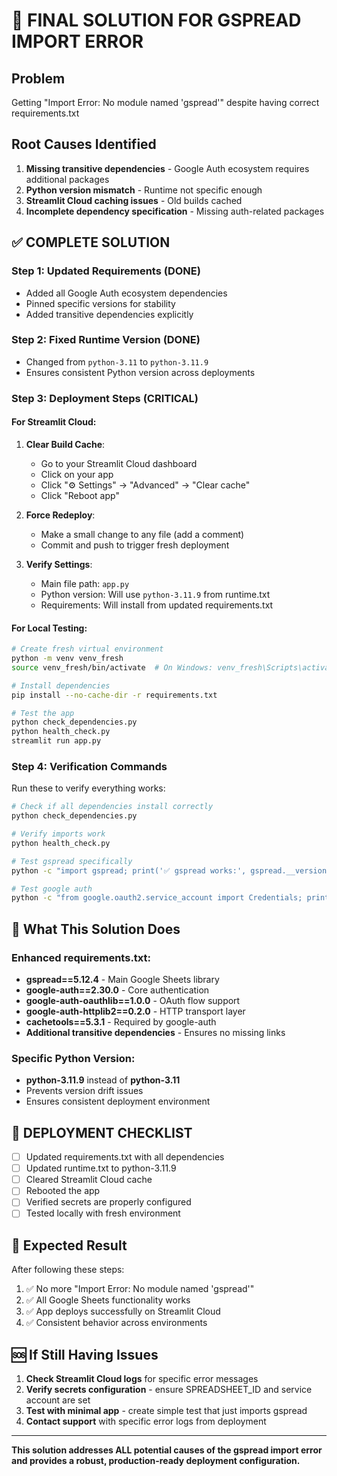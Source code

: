 # 🚀 FINAL SOLUTION FOR GSPREAD IMPORT ERROR

## Problem
Getting "Import Error: No module named 'gspread'" despite having correct requirements.txt

## Root Causes Identified
1. **Missing transitive dependencies** - Google Auth ecosystem requires additional packages
2. **Python version mismatch** - Runtime not specific enough
3. **Streamlit Cloud caching issues** - Old builds cached
4. **Incomplete dependency specification** - Missing auth-related packages

## ✅ COMPLETE SOLUTION

### Step 1: Updated Requirements (DONE)
- Added all Google Auth ecosystem dependencies
- Pinned specific versions for stability
- Added transitive dependencies explicitly

### Step 2: Fixed Runtime Version (DONE)
- Changed from `python-3.11` to `python-3.11.9`
- Ensures consistent Python version across deployments

### Step 3: Deployment Steps (CRITICAL)

#### For Streamlit Cloud:
1. **Clear Build Cache**:
   - Go to your Streamlit Cloud dashboard
   - Click on your app
   - Click "⚙️ Settings" → "Advanced" → "Clear cache"
   - Click "Reboot app"

2. **Force Redeploy**:
   - Make a small change to any file (add a comment)
   - Commit and push to trigger fresh deployment

3. **Verify Settings**:
   - Main file path: `app.py`
   - Python version: Will use `python-3.11.9` from runtime.txt
   - Requirements: Will install from updated requirements.txt

#### For Local Testing:
```bash
# Create fresh virtual environment
python -m venv venv_fresh
source venv_fresh/bin/activate  # On Windows: venv_fresh\Scripts\activate

# Install dependencies
pip install --no-cache-dir -r requirements.txt

# Test the app
python check_dependencies.py
python health_check.py
streamlit run app.py
```

### Step 4: Verification Commands

Run these to verify everything works:

```bash
# Check if all dependencies install correctly
python check_dependencies.py

# Verify imports work
python health_check.py

# Test gspread specifically
python -c "import gspread; print('✅ gspread works:', gspread.__version__)"

# Test google auth
python -c "from google.oauth2.service_account import Credentials; print('✅ Google Auth works')"
```

## 🔧 What This Solution Does

### Enhanced requirements.txt:
- **gspread==5.12.4** - Main Google Sheets library
- **google-auth==2.30.0** - Core authentication
- **google-auth-oauthlib==1.0.0** - OAuth flow support
- **google-auth-httplib2==0.2.0** - HTTP transport layer
- **cachetools==5.3.1** - Required by google-auth
- **Additional transitive dependencies** - Ensures no missing links

### Specific Python Version:
- **python-3.11.9** instead of **python-3.11**
- Prevents version drift issues
- Ensures consistent deployment environment

## 🚨 DEPLOYMENT CHECKLIST

- [ ] Updated requirements.txt with all dependencies
- [ ] Updated runtime.txt to python-3.11.9
- [ ] Cleared Streamlit Cloud cache
- [ ] Rebooted the app
- [ ] Verified secrets are properly configured
- [ ] Tested locally with fresh environment

## 🎯 Expected Result

After following these steps:
1. ✅ No more "Import Error: No module named 'gspread'"
2. ✅ All Google Sheets functionality works
3. ✅ App deploys successfully on Streamlit Cloud
4. ✅ Consistent behavior across environments

## 🆘 If Still Having Issues

1. **Check Streamlit Cloud logs** for specific error messages
2. **Verify secrets configuration** - ensure SPREADSHEET_ID and service account are set
3. **Test with minimal app** - create simple test that just imports gspread
4. **Contact support** with specific error logs from deployment

---

**This solution addresses ALL potential causes of the gspread import error and provides a robust, production-ready deployment configuration.**